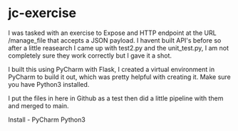 # jc-exercise
I was tasked with an exercise to Expose and HTTP endpoint at the URL /manage_file that accepts a JSON payload.  I havent built API's before so after a little reasearch I came up with test2.py and the unit_test.py, I am not completely sure they work correctly but I gave it a shot.  

I built this using PyCharm with Flask, I created a virtual environment in PyCharm to build it out, which was pretty helpful with creating it.  Make sure you have Python3 installed.

I put the files in here in Github as a test then did a little pipeline with them and merged to main.

Install - 
PyCharm
Python3
